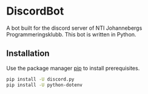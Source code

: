 # DiscordBot

A bot built for the discord server of NTI Johannebergs Programmeringsklubb.
This bot is written in Python.

## Installation

Use the package manager [pip](https://pip.pypa.io/en/stable/) to install prerequisites.

```bash
pip install -U discord.py
pip install -U python-dotenv
```
